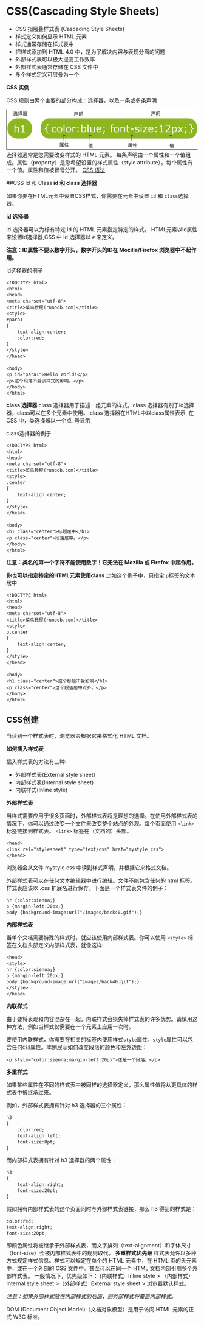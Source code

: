 # CSS(Cascading Style Sheets)
* CSS 指层叠样式表 (Cascading Style Sheets)
* 样式定义如何显示 HTML 元素
* 样式通常存储在样式表中
* 把样式添加到 HTML 4.0 中，是为了解决内容与表现分离的问题
* 外部样式表可以极大提高工作效率
* 外部样式表通常存储在 CSS 文件中
* 多个样式定义可层叠为一个

 **CSS 实例** 

 CSS 规则由两个主要的部分构成：选择器，以及一条或多条声明

![css规则](css/images/css_grammar.jpg)
选择器通常是您需要改变样式的 HTML 元素。
每条声明由一个属性和一个值组成。属性（property）是您希望设置的样式属性（style attribute）。每个属性有一个值。属性和值被冒号分开。
[CSS 语法](https://www.runoob.com/css/css-syntax.html)


##CSS Id 和 Class
**id 和 class 选择器**

如果你要在HTML元素中设置CSS样式，你需要在元素中设置 `id` 和 `class`选择器。

**id 选择器** 

id 选择器可以为标有特定 id 的 HTML 元素指定特定的样式。
HTML元素以id属性来设置id选择器,CSS 中 id 选择器以 `#` 来定义。

**注意：ID属性不要以数字开头，数字开头的ID在 Mozilla/Firefox 浏览器中不起作用。**

id选择器的例子

```
<!DOCTYPE html>
<html>
<head>
<meta charset="utf-8"> 
<title>菜鸟教程(runoob.com)</title> 
<style>
#para1
{
	text-align:center;
	color:red;
} 
</style>
</head>

<body>
<p id="para1">Hello World!</p>
<p>这个段落不受该样式的影响。</p>
</body>
</html>
```

**class 选择器**
class 选择器用于描述一组元素的样式，class 选择器有别于id选择器，class可以在多个元素中使用。
class 选择器在HTML中以class属性表示, 在 CSS 中，类选择器以一个点`.`号显示

class选择器的例子
```
<!DOCTYPE html>
<html>
<head>
<meta charset="utf-8"> 
<title>菜鸟教程(runoob.com)</title> 
<style>
.center
{
	text-align:center;
}
</style>
</head>

<body>
<h1 class="center">标题居中</h1>
<p class="center">段落居中。</p> 
</body>
</html>
```
**注意：类名的第一个字符不能使用数字！它无法在 Mozilla 或 Firefox 中起作用。**

**你也可以指定特定的HTML元素使用class**
比如这个例子中，只指定 `p`标签的文本居中
```
<!DOCTYPE html>
<html>
<head>
<meta charset="utf-8"> 
<title>菜鸟教程(runoob.com)</title> 
<style>
p.center
{
	text-align:center;
}
</style>
</head>

<body>
<h1 class="center">这个标题不受影响</h1>
<p class="center">这个段落居中对齐。</p> 
</body>
</html>
```

## CSS创建
当读到一个样式表时，浏览器会根据它来格式化 HTML 文档。

**如何插入样式表**

插入样式表的方法有三种:
* 外部样式表(External style sheet)
* 内部样式表(Internal style sheet)
* 内联样式(Inline style)
  
**外部样式表**

当样式需要应用于很多页面时，外部样式表将是理想的选择。在使用外部样式表的情况下，你可以通过改变一个文件来改变整个站点的外观。每个页面使用 `<link>` 标签链接到样式表。 `<link>` 标签在（文档的）头部。
```
<head>
<link rel="stylesheet" type="text/css" href="mystyle.css">
</head>
```
浏览器会从文件 mystyle.css 中读到样式声明，并根据它来格式文档。

外部样式表可以在任何文本编辑器中进行编辑。文件不能包含任何的 html 标签。样式表应该以 .css 扩展名进行保存。下面是一个样式表文件的例子：
```
hr {color:sienna;}
p {margin-left:20px;}
body {background-image:url("/images/back40.gif");}
```

**内部样式表**

当单个文档需要特殊的样式时，就应该使用内部样式表。你可以使用 `<style>` 标签在文档头部定义内部样式表，就像这样:

```
<head>
<style>
hr {color:sienna;}
p {margin-left:20px;}
body {background-image:url("images/back40.gif");}
</style>
</head>
```
**内联样式**

由于要将表现和内容混杂在一起，内联样式会损失掉样式表的许多优势。请慎用这种方法，例如当样式仅需要在一个元素上应用一次时。

要使用内联样式，你需要在相关的标签内使用样式`style`属性。`style`属性可以包含任何`CSS`属性。本例展示如何改变段落的颜色和左外边距：
```
<p style="color:sienna;margin-left:20px">这是一个段落。</p>
```
**多重样式**

如果某些属性在不同的样式表中被同样的选择器定义，那么属性值将从更具体的样式表中被继承过来。

例如，外部样式表拥有针对 h3 选择器的三个属性：
```
h3
{
    color:red;
    text-align:left;
    font-size:8pt;
}
```
而内部样式表拥有针对 h3 选择器的两个属性：
```
h3
{
    text-align:right;
    font-size:20pt;
}
```
假如拥有内部样式表的这个页面同时与外部样式表链接，那么 h3 得到的样式是：
```
color:red;
text-align:right;
font-size:20pt;
```
即颜色属性将被继承于外部样式表，而文字排列（text-alignment）和字体尺寸（font-size）会被内部样式表中的规则取代。
**多重样式优先级**
样式表允许以多种方式规定样式信息。样式可以规定在单个的 HTML 元素中，在 HTML 页的头元素中，或在一个外部的 CSS 文件中。甚至可以在同一个 HTML 文档内部引用多个外部样式表。
一般情况下，优先级如下：
(内联样式）Inline style > （内部样式）Internal style sheet >（外部样式）External style sheet > 浏览器默认样式。

*注意：如果外部样式放在内部样式的后面，则外部样式将覆盖内部样式。*

DOM (Document Object Model)（文档对象模型）是用于访问 HTML 元素的正式 W3C 标准。